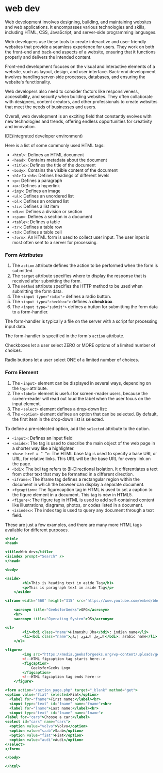 # web dev

Web development involves designing, building, and maintaining websites and web applications. It encompasses various technologies and skills, including HTML, CSS, JavaScript, and server-side programming languages.

Web developers use these tools to create interactive and user-friendly websites that provide a seamless experience for users. They work on both the front-end and back-end aspects of a website, ensuring that it functions properly and delivers the intended content.

Front-end development focuses on the visual and interactive elements of a website, such as layout, design, and user interface. Back-end development involves handling server-side processes, databases, and ensuring the website's functionality.

Web developers also need to consider factors like responsiveness, accessibility, and security when building websites. They often collaborate with designers, content creators, and other professionals to create websites that meet the needs of businesses and users.

Overall, web development is an exciting field that constantly evolves with new technologies and trends, offering endless opportunities for creativity and innovation.

IDE(integrated developer environment)

Here is a list of some commonly used HTML tags:

- `<html>`: Defines an HTML document
- `<head>`: Contains metadata about the document
- `<title>`: Defines the title of the document
- `<body>`: Contains the visible content of the document
- `<h1>` to `<h6>`: Defines headings of different levels
- `<p>`: Defines a paragraph
- `<a>`: Defines a hyperlink
- `<img>`: Defines an image
- `<ul>`: Defines an unordered list
- `<ol>`: Defines an ordered list
- `<li>`: Defines a list item
- `<div>`: Defines a division or section
- `<span>`: Defines a section in a document
- `<table>`: Defines a table
- `<tr>`: Defines a table row
- `<td>`: Defines a table cell
- `<form>`: An HTML form is used to collect user input. The user input is most often sent to a server for processing.

### Form Attributes

1. The `action` attribute defines the action to be performed when the form is submitted.
2. The `target` attribute specifies where to display the response that is received after submitting the form.
3. The `method` attribute specifies the HTTP method to be used when submitting the form data.
4. The `<input type="radio">` defines a radio button.
5. The `<input type="checkbox">` defines a **checkbox**.
6. The `<input type="submit">` defines a button for submitting the form data to a form-handler.

The form-handler is typically a file on the server with a script for processing input data.

The form-handler is specified in the form's `action` attribute.

Checkboxes let a user select ZERO or MORE options of a limited number of choices.

Radio buttons let a user select ONE of a limited number of choices.

### Form Element

1. The `<input>` element can be displayed in several ways, depending on the `type` attribute.
2. The `<label>` element is useful for screen-reader users, because the screen-reader will read out loud the label when the user focus on the input element.
3. The `<select>` element defines a drop-down list:
4. The `<option>` element defines an option that can be selected. By default, the first item in the drop-down list is selected.

To define a pre-selected option, add the `selected` attribute to the option.

- `<input>`: Defines an input field
- `<aside>`: The  tag is used to describe the main object of the web page in a shorter way like a highlighter.
- `<base href = ” “>`: The HTML base tag is used to specify a base URI, or URL, for relative links. This URL will be the base URL for every link on the page.
- `<bdi>`: The bdi tag refers to Bi-Directional Isolation. It differentiates a text from other text that may be formatted in a different direction.
- `<iframe>`: The iframe tag defines a rectangular region within the document in which the browser can display a separate document.
- `<fgcaption>`: The figurecaption tag in HTML is used to set a caption to the figure element in a document. This tag is new in HTML5.
- `<figure>`: The figure tag in HTML is used to add self-contained content like illustrations, diagrams, photos, or codes listed in a document.
- `<isindex>`: The index tag is used to query any document through a text field.

These are just a few examples, and there are many more HTML tags available for different purposes.

```jsx
<html>
<head>

<title>Web dev</title>
<isindex prompt="Search" />
</head>

<body>

<aside>
        <h1>This is heading text in aside Tag</h1>
        <p>This is paragraph text in aside Tag</p>
    </aside>

<iframe width="560" height="315" src="https://www.youtube.com/embed/bho8Eo-J8ds?si=UdpwhupT4w1jGcvU" title="YouTube video player" frameborder="0" allow="accelerometer; autoplay; clipboard-write; encrypted-media; gyroscope; picture-in-picture; web-share" allowfullscreen></iframe>
    
    <acronym title="GeeksforGeeks">GFG</acronym>
    <br>
    <acronym title="Operating System">OS</acronym>

<ul>
        <li><bdi class="name">Himanshu Jha</bdi>: indian name</li>
        <li><bdi class="name">الرجل القوي إيان</bdi>: arabic name</li>
    </ul>

<figure>
        <img src="https://media.geeksforgeeks.org/wp-content/uploads/geeks-25.png" alt="gfglogo" style="width:50%">
        <!--HTML figcaption tag starts here-->
        <figcaption>
            GeeksforGeeks Logo
        </figcaption>
        <!--HTML figcaption tag ends here-->
    </figure>

<form action="/action_page.php" target="_blank" method="get">
<option value="fiat" selected>Fiat</option>
  <label for="fname">First name:</label><br>
  <input type="text" id="fname" name="fname"><br>
  <label for="lname">Last name:</label><br>
  <input type="text" id="lname" name="lname">
<label for="cars">Choose a car:</label>
<select id="cars" name="cars">
  <option value="volvo">Volvo</option>
  <option value="saab">Saab</option>
  <option value="fiat">Fiat</option>
  <option value="audi">Audi</option>
</select>
</form>

</body>

</html>

```